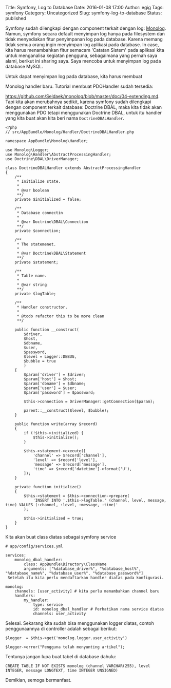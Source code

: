 Title: Symfony, Log to Database
Date: 2016-01-08 17:00
Author: egig
Tags: symfony
Category: Uncategorized
Slug: symfony-log-to-database
Status: published

Symfony sudah dilengkapi dengan component terkait dengan log:
[Monolog](https://github.com/Seldaek/monolog). Namun, symfony secara
default menyimpan log hanya pada filesystem dan tidak menyediakan fitur
penyimpanan log pada database. Karena memang tidak semua orang ingin
menyimpan log aplikasi pada database. In case, kita harus menambahkan
fitur semacam 'Catatan Sistem' pada aplikasi kita untuk menganalisa
kegiatan pengguna, sebagaimana yang pernah saya alami, berikut ini
sharing saya. Saya mencoba untuk menyimpan log pada database MySQL.
<!--more--> Untuk dapat menyimpan log pada database, kita harus membuat
Monolog handler baru. Tutorial membuat PDOHandler sudah tersedia:

<https://github.com/Seldaek/monolog/blob/master/doc/04-extending.md>.
Tapi kita akan merubahnya sedikit, karena symfony sudah dilengkapi
dengan component terkait database: Doctrine DBAL, maka kita tidak akan
menggunakan PDO tetapi menggunakan Doctrine DBAL, untuk itu handler yang
kita buat akan kita beri nama `DoctrineDBALHandler`.

```
<?php
// src/AppBundle/Monolog/Handler/DoctrineDBALHandler.php

namespace AppBundle\Monolog\Handler;

use Monolog\Logger;
use Monolog\Handler\AbstractProcessingHandler;
use Doctrine\DBAL\DriverManager;

class DoctrineDBALHandler extends AbstractProcessingHandler
{
    /**
     * Initialize state.
     *
     * @var boolean
     **/
    private $initialized = false;

    /**
     * Database connectin
     *
     * @var Doctrine\DBAL\Connection
     **/
    private $connection;

    /**
     * The statemenet.
     *
     * @var Doctrine\DBAL\Statement
     **/
    private $statement;

    /**
     * Table name.
     *
     * @var string
     **/
    private $logTable;

    /**
     * Handler constructor.
     *
     * @todo refactor this to be more clean
     **/

    public function __construct(
        $driver,
        $host,
        $dbname,
        $user,
        $password,
        $level = Logger::DEBUG,
        $bubble = true
        )
    {
        $param['driver'] = $driver;
        $param['host'] = $host;
        $param['dbname'] = $dbname;
        $param['user'] = $user;
        $param['password'] = $password;

        $this->connection = DriverManager::getConnection($param);

        parent::__construct($level, $bubble);
    }

    public function write(array $record)
    {
        if (!$this->initialized) {
            $this->initialize();
        }

        $this->statement->execute([
            'channel' => $record['channel'],
            'level' => $record['level'],
            'message' => $record['message'],
            'time' => $record['datetime']->format('U'),
        ]);
    }

    private function initialize()
    {
        $this->statement = $this->connection->prepare(
            'INSERT INTO '.$this->logTable.' (channel, level, message, time) VALUES (:channel, :level, :message, :time)'
        );

        $this->initialized = true;
    }
}
```

Kita akan buat class diatas sebagai symfony service

```
# app/config/services.yml

services:
    monolog_dbal_handler:
        class: AppBundle\Directory\ClassName
        arguments: ["%database_driver%", "%database_host%", "%database_name%", "%database_user%", "%database_password%"]
 Setelah itu kita perlu mendaftarkan handler diatas pada konfigurasi.

monolog:
    channels: [user_activity] # kita perlu menambahkan channel baru
    handlers:
        my_handler:
            type: service
            id: monolog_dbal_handler # Perhatikan nama service diatas
            channels: user_activity
```

Selesai. Sekarang kita sudah bisa menggunakan logger diatas, contoh penggunaannya di controller adalah sebagai berikut:

```
$logger  = $this->get('monolog.logger.user_activity')

$logger->error("Pengguna telah menyunting artikel");
```

Tentunya jangan lupa buat tabel di database dahulu:

```
CREATE TABLE IF NOT EXISTS monolog (channel VARCHAR(255), level INTEGER, message LONGTEXT, time INTEGER UNSIGNED)
```

Demikian, semoga bermanfaat.
